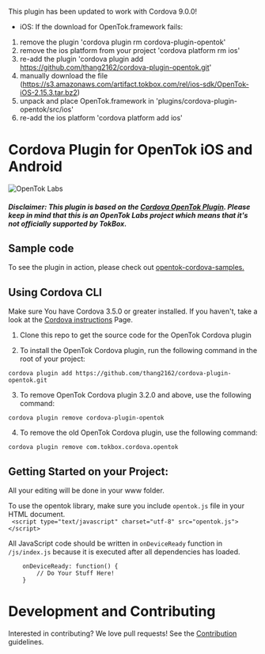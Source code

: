 This plugin has been updated to work with Cordova 9.0.0!

* iOS: If the download for OpenTok.framework fails:
1. remove the plugin 'cordova plugin rm cordova-plugin-opentok'
2. remove the ios platform from your project 'cordova platform rm ios'
3. re-add the plugin 'cordova plugin add https://github.com/thang2162/cordova-plugin-opentok.git'
4. manually download the file (https://s3.amazonaws.com/artifact.tokbox.com/rel/ios-sdk/OpenTok-iOS-2.15.3.tar.bz2)
2. unpack and place OpenTok.framework in 'plugins/cordova-plugin-opentok/src/ios'
6. re-add the ios platform  'cordova platform add ios'

# Cordova Plugin for OpenTok iOS and Android
![OpenTok Labs](https://d26dzxoao6i3hh.cloudfront.net/items/0U1R0a0e2g1E361H0x3c/Image%202017-11-22%20at%2012.16.38%20PM.png?v=2507a2df)

##### Disclaimer: This plugin is based on the [Cordova OpenTok Plugin](https://github.com/songz/cordova-plugin-opentok/). Please keep in mind that this is an OpenTok Labs project which means that it's not officially supported by TokBox.

## Sample code 
To see the plugin in action, please check out [opentok-cordova-samples.](https://github.com/opentok/opentok-cordova-samples)

## Using Cordova CLI
Make sure You have Cordova 3.5.0 or greater installed. If you haven't, take a look at the [Cordova instructions](http://cordova.apache.org/docs/en/3.5.0/guide_cli_index.md.html) Page.

1. Clone this repo to get the source code for the OpenTok Cordova plugin

2. To install the OpenTok Cordova plugin, run the following command in the root of your project:
```
cordova plugin add https://github.com/thang2162/cordova-plugin-opentok.git
```  
3. To remove OpenTok Cordova plugin 3.2.0 and above, use the following command:
``` 
cordova plugin remove cordova-plugin-opentok
```
4. To remove the old OpenTok Cordova plugin, use the following command:  
``` 
cordova plugin remove com.tokbox.cordova.opentok
```

## Getting Started on your Project:
All your editing will be done in your www folder.

To use the opentok library, make sure you include `opentok.js` file in your HTML document.  
` <script type="text/javascript" charset="utf-8" src="opentok.js"></script>`

All JavaScript code should be written in `onDeviceReady` function in `/js/index.js` because it is executed after all dependencies has loaded.
```
    onDeviceReady: function() {
        // Do Your Stuff Here!
    }
```

# Development and Contributing

Interested in contributing? We love pull requests! See the
[Contribution](CONTRIBUTING.md) guidelines.
